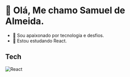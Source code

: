# :wave: Olá, Me chamo Samuel de Almeida.
  * :telescope: Sou apaixonado por tecnologia e desfios.<br/>
* :seedling: Estou estudando React.

## Tech
<img src="https://img.shields.io/badge/React-20232A?style=for-the-badge&logo=react&logoColor=61DAFB" alt="React" title="React">

